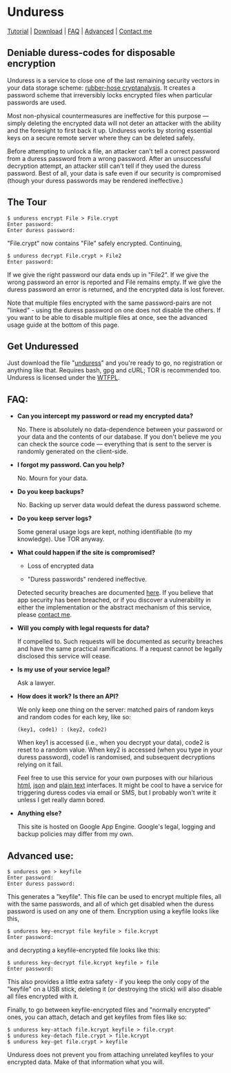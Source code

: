 Unduress
========

[Tutorial](#the-tour) | [Download](#get-unduressed) | [FAQ](#faq) | [Advanced](#advanced-use) | [Contact me](mailto:admin@unduress.com)

Deniable duress-codes for disposable encryption
-----------------------------------------------

Unduress is a service to close one of the last remaining security vectors in your data storage scheme: [rubber-hose cryptanalysis](http://xkcd.com/538/). It creates a password scheme that irreversibly locks encrypted files when particular passwords are used.

Most non-physical countermeasures are ineffective for this purpose — simply deleting the encrypted data will not deter an attacker with the ability and the foresight to first back it up. Unduress works by storing essential keys on a secure remote server where they can be deleted safely.

Before attempting to unlock a file, an attacker can't tell a correct password from a duress password from a wrong password. After an unsuccessful decryption attempt, an attacker still can't tell if they used the duress password. Best of all, your data is safe even if our security is compromised (though your duress passwords may be rendered ineffective.)

The Tour
--------

    $ unduress encrypt File > File.crypt
    Enter password:
    Enter duress password:

"File.crypt" now contains "File" safely encrypted. Continuing,

    $ unduress decrypt File.crypt > File2
    Enter password:

If we give the right password our data ends up in "File2". If we give the wrong password an error is reported and File remains empty. If we give the duress password an error is returned, and the encrypted data is lost forever.

Note that multiple files encrypted with the same password-pairs are not "linked" - using the duress password on one does not disable the others. If you want to be able to disable multiple files at once, see the advanced usage guide at the bottom of this page.

Get Unduressed
--------------

Just download the file "[unduress](https://github.com/MatthewSteel/Unduress/blob/master/unduress)" and you're ready to go, no registration or anything like that. Requires bash, gpg and cURL; TOR is recommended too. Unduress is licensed under the [WTFPL](http://sam.zoy.org/wtfpl/).

FAQ:
----

*   **Can you intercept my password or read my encrypted data?**
    
    No. There is absolutely no data-dependence between your password or your data and the contents of our database. If you don't believe me you can check the source code — everything that is sent to the server is randomly generated on the client-side.

*   **I forgot my password. Can you help?**
    
    No. Mourn for your data.

*   **Do you keep backups?**
    
    No. Backing up server data would defeat the duress password scheme.

*   **Do you keep server logs?**

    Some general usage logs are kept, nothing identifiable (to my knowledge). Use TOR anyway.

*   **What could happen if the site is compromised?**

    * Loss of encrypted data

    * "Duress passwords" rendered ineffective.

    Detected security breaches are documented [here](http://unduress.com/security.html). If you believe that app security has been breached, or if you discover a vulnerability in either the implementation or the abstract mechanism of this service, please [contact me](mailto:admin@unduress.com).

*   **Will you comply with legal requests for data?**

    If compelled to. Such requests will be documented as security breaches and have the same practical ramifications. If a request cannot be legally disclosed this service will cease.

*   **Is my use of your service legal?**

    Ask a lawyer.

*   **How does it work? Is there an API?**

    We only keep one thing on the server: matched pairs of random keys and random codes for each key, like so:

        (key1, code1) : (key2, code2)

    When key1 is accessed (i.e., when you decrypt your data), code2 is reset to a random value. When key2 is accessed (when you type in your duress password), code1 is randomised, and subsequent decryptions relying on it fail.

    Feel free to use this service for your own purposes with our hilarious [html](https://unduress.appspot.com/get/4LnMMkZR3Q7Rd57dgDJ_hFqgzMRUXxPr), [json](https://unduress.appspot.com/get/4LnMMkZR3Q7Rd57dgDJ_hFqgzMRUXxPr.json) and [plain text](https://unduress.appspot.com/get/4LnMMkZR3Q7Rd57dgDJ_hFqgzMRUXxPr.txt) interfaces. It might be cool to have a service for triggering duress codes via email or SMS, but I probably won't write it unless I get really damn bored.
    
*   **Anything else?**
    
    This site is hosted on Google App Engine. Google's legal, logging and backup policies may differ from my own.

Advanced use:
-------------

    $ unduress gen > keyfile
    Enter password:
    Enter duress password:

This generates a "keyfile". This file can be used to encrypt multiple files, all with the same passwords, and all of which get disabled when the duress password is used on any one of them. Encryption using a keyfile looks like this,

    $ unduress key-encrypt file keyfile > file.kcrypt
    Enter password:

and decrypting a keyfile-encrypted file looks like this:

    $ unduress key-decrypt file.kcrypt keyfile > file
    Enter password:

This also provides a little extra safety - if you keep the only copy of the "keyfile" on a USB stick, deleting it (or destroying the stick) will also disable all files encrypted with it.

Finally, to go between keyfile-encrypted files and "normally encrypted" ones, you can attach, detach and get keyfiles from files like so:

    $ unduress key-attach file.kcrypt keyfile > file.crypt
    $ unduress key-detach file.crypt > file.kcrypt
    $ unduress key-get file.crypt > keyfile

Unduress does not prevent you from attaching unrelated keyfiles to your encrypted data. Make of that information what you will.
 
